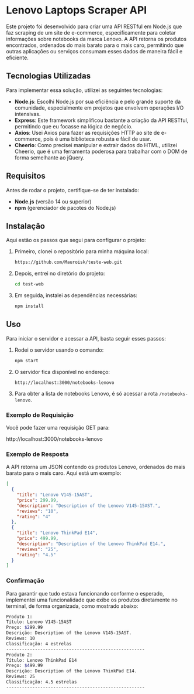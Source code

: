 # Lenovo Laptops Scraper API

Este projeto foi desenvolvido para criar uma API RESTful em Node.js que faz scraping de um site de e-commerce, especificamente para coletar informações sobre notebooks da marca Lenovo. A API retorna os produtos encontrados, ordenados do mais barato para o mais caro, permitindo que outras aplicações ou serviços consumam esses dados de maneira fácil e eficiente.

## Tecnologias Utilizadas

Para implementar essa solução, utilizei as seguintes tecnologias:

- **Node.js**: Escolhi Node.js por sua eficiência e pelo grande suporte da comunidade, especialmente em projetos que envolvem operações I/O intensivas.
- **Express**: Este framework simplificou bastante a criação da API RESTful, permitindo que eu focasse na lógica de negócio.
- **Axios**: Usei Axios para fazer as requisições HTTP ao site de e-commerce, pois é uma biblioteca robusta e fácil de usar.
- **Cheerio**: Como precisei manipular e extrair dados do HTML, utilizei Cheerio, que é uma ferramenta poderosa para trabalhar com o DOM de forma semelhante ao jQuery.

## Requisitos

Antes de rodar o projeto, certifique-se de ter instalado:

- **Node.js** (versão 14 ou superior)
- **npm** (gerenciador de pacotes do Node.js)

## Instalação

Aqui estão os passos que segui para configurar o projeto:

1. Primeiro, clonei o repositório para minha máquina local:

    ```bash
    https://github.com/Mauroisk/teste-web.git
    ```

2. Depois, entrei no diretório do projeto:

    ```bash
    cd test-web
    ```

3. Em seguida, instalei as dependências necessárias:

    ```bash
    npm install
    ```

## Uso

Para iniciar o servidor e acessar a API, basta seguir esses passos:

1. Rodei o servidor usando o comando:

    ```bash
    npm start
    ```

2. O servidor fica disponível no endereço:

    ```
    http://localhost:3000/notebooks-lenovo
    ```

3. Para obter a lista de notebooks Lenovo, é só acessar a rota `/notebooks-lenovo`.

### Exemplo de Requisição

Você pode fazer uma requisição GET para:

http://localhost:3000/notebooks-lenovo


### Exemplo de Resposta

A API retorna um JSON contendo os produtos Lenovo, ordenados do mais barato para o mais caro. Aqui está um exemplo:

```json
[
  {
    "title": "Lenovo V145-15AST",
    "price": 299.99,
    "description": "Description of the Lenovo V145-15AST.",
    "reviews": "10",
    "rating": "4"
  },
  {
    "title": "Lenovo ThinkPad E14",
    "price": 499.99,
    "description": "Description of the Lenovo ThinkPad E14.",
    "reviews": "25",
    "rating": "4.5"
  }
]
```


### Confirmação

Para garantir que tudo estava funcionando conforme o esperado, implementei uma funcionalidade que exibe os produtos diretamente no terminal, de forma organizada, como mostrado abaixo:

```bash
Produto 1:
Título: Lenovo V145-15AST
Preço: $299.99
Descrição: Description of the Lenovo V145-15AST.
Reviews: 10
Classificação: 4 estrelas
-----------------------------------------------------
Produto 2:
Título: Lenovo ThinkPad E14
Preço: $499.99
Descrição: Description of the Lenovo ThinkPad E14.
Reviews: 25
Classificação: 4.5 estrelas
-----------------------------------------------------
```



